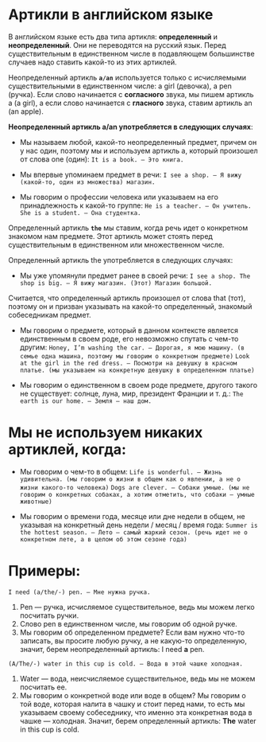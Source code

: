 # Артикли в английском языке

В английском языке есть два типа артикля: **определенный** и **неопределенный**. Они не переводятся на русский язык. Перед существительным в единственном числе в подавляющем большинстве случаев надо ставить какой-то из этих артиклей.

Неопределенный артикль **`a/an`** используется только с исчисляемыми существительными в единственном числе: a girl (девочка), a pen (ручка). Если слово начинается с **согласного** звука, мы пишем артикль a (a girl), а если слово начинается с **гласного** звука, ставим артикль an (an apple).

**Неопределенный артикль a/an употребляется в следующих случаях**:

+ Мы называем любой, какой-то неопределенный предмет, причем он у нас один, поэтому мы и используем артикль a, который произошел от слова one (один):
`It is a book. — Это книга.`

+ Мы впервые упоминаем предмет в речи:
`I see a shop. — Я вижу (какой-то, один из множества) магазин.`

+ Мы говорим о профессии человека или указываем на его принадлежность к какой-то группе:
`He is a teacher. — Он учитель.`
`She is a student. — Она студентка.`

Определенный артикль **`the`** мы ставим, когда речь идет о конкретном знакомом нам предмете. Этот артикль может стоять перед существительным в единственном или множественном числе.

Определенный артикль the употребляется в следующих случаях:

+ Мы уже упомянули предмет ранее в своей речи:
`I see a shop. The shop is big. — Я вижу магазин. (Этот) Магазин большой.`

Считается, что определенный артикль произошел от слова that (тот), поэтому он и призван указывать на какой-то определенный, знакомый собеседникам предмет.

+ Мы говорим о предмете, который в данном контексте является единственным в своем роде, его невозможно спутать с чем-то другим:
`Honey, I’m washing the car. — Дорогая, я мою машину. (в семье одна машина, поэтому мы говорим о конкретном предмете)`
`Look at the girl in the red dress. — Посмотри на девушку в красном платье. (мы указываем на конкретную девушку в определенном платье)`

+ Мы говорим о единственном в своем роде предмете, другого такого не существует: солнце, луна, мир, президент Франции и т. д.:
`The earth is our home. — Земля — наш дом.`

# Мы не используем никаких артиклей, когда:

+ Мы говорим о чем-то в общем:
`Life is wonderful. — Жизнь удивительна. (мы говорим о жизни в общем как о явлении, а не о жизни какого-то человека)`
`Dogs are clever. — Собаки умные. (мы не говорим о конкретных собаках, а хотим отметить, что собаки — умные животные)`

+ Мы говорим о времени года, месяце или дне недели в общем, не указывая на конкретный день недели / месяц / время года:
`Summer is the hottest season. — Лето — самый жаркий сезон. (речь идет не о конкретном лете, а в целом об этом сезоне года)`


# Примеры:

`I need (a/the/-) pen. — Мне нужна ручка.`

1. Pen — ручка, исчисляемое существительное, ведь мы можем легко посчитать ручки.
2. Слово pen в единственном числе, мы говорим об одной ручке.
3. Мы говорим об определенном предмете? Если вам нужно что-то записать, вы просите любую ручку, а не какую-то определенную, значит, берем неопределенный артикль: I need **a** pen.

`(A/The/-) water in this cup is cold. — Вода в этой чашке холодная.`

1. Water — вода, неисчисляемое существительное, ведь мы не можем посчитать ее.
2. Мы говорим о конкретной воде или воде в общем? Мы говорим о той воде, которая налита в чашку и стоит перед нами, то есть мы указываем своему собеседнику, что именно эта конкретная вода в чашке — холодная. Значит, берем определенный артикль: **The** water in this cup is cold.
